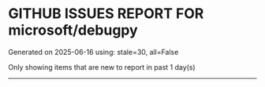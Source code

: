 
# GITHUB ISSUES REPORT FOR microsoft/debugpy


Generated on 2025-06-16 using: stale=30, all=False


Only showing items that are new to report in past 1 day(s)


---




















